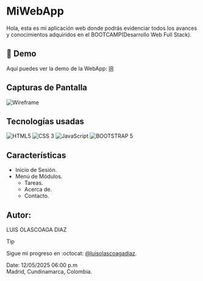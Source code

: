 # MiWebApp

Hola, esta es mi aplicación web donde podrás evidenciar todos los avances y conocimientos adquiridos en el BOOTCAMP(Desarrollo Web Full Stack).

## 🚀 Demo
Aquí puedes ver la demo de la WebApp: [IR](https://luisolascoagadiaz.github.io/bit-1)

## Capturas de Pantalla
![Wireframe](/img/wireframe.png)

## Tecnologías usadas
![HTML5](/img/html64x64.png)
![CSS 3](/img/css64x64.png)
![JavaScript](/img/js64X64.png)
![BOOTSTRAP 5](/img/bootstrap64x64.png)

## Características
* Inicio de Sesión.
* Menú de Módulos.
  - Tareas.
  - Acerca de.
  - Contacto.

## Autor:
LUIS OLASCOAGA DIAZ

> [!TIP]
> Sigue mi progreso en :octocat: [@luisolascoagadiaz](https://www.github.com/luisolascoagadiaz).

Date: 12/05/2025 06:00 p.m  
Madrid, Cundinamarca, Colombia.